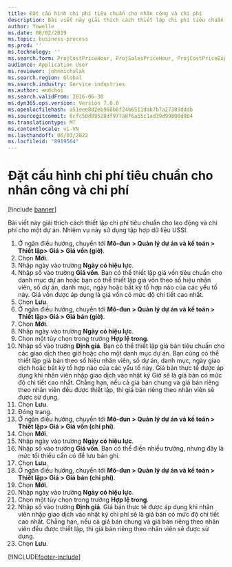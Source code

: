 ```yaml
---
title: Đặt cấu hình chi phí tiêu chuẩn cho nhân công và chi phí
description: Bài viết này giải thích cách thiết lập chi phí tiêu chuẩn cho lao động và chi phí cho một dự án.
author: Yowelle
ms.date: 08/02/2019
ms.topic: business-process
ms.prod: ''
ms.technology: ''
ms.search.form: ProjCostPriceHour, ProjSalesPriceHour, ProjCostPriceExpense, ProjSalesPriceCost
audience: Application User
ms.reviewer: johnmichalak
ms.search.region: Global
ms.search.industry: Service industries
ms.author: andchoi
ms.search.validFrom: 2016-06-30
ms.dyn365.ops.version: Version 7.0.0
ms.openlocfilehash: a51eee8d2eb960b6f24b6511dab7b7a27303dddb
ms.sourcegitcommit: 6cfc50d89528df977a8f6a55c1ad39d99800d9b4
ms.translationtype: MT
ms.contentlocale: vi-VN
ms.lasthandoff: 06/03/2022
ms.locfileid: "8919564"
---
```

# <a name="configure-standard-costs-for-labor-and-expenses"></a>Đặt cấu hình chi phí tiêu chuẩn cho nhân công và chi phí

[!include [banner](../../includes/banner.md)]

Bài viết này giải thích cách thiết lập chi phí tiêu chuẩn cho lao động và chi phí cho một dự án. Nhiệm vụ này sử dụng tập hợp dữ liệu USSI.

1. Ở ngăn điều hướng, chuyển tới **Mô-đun > Quản lý dự án và kế toán > Thiết lập> Giá > Giá vốn (giờ)**.
2. Chọn **Mới**.
3. Nhập ngày vào trường **Ngày có hiệu lực**.
4. Nhập số vào trường **Giá vốn**. Bạn có thể thiết lập giá vốn tiêu chuẩn cho danh mục dự án hoặc bạn có thể thiết lập giá vốn theo số hiệu nhân viên, số dự án, danh mục, ngày hoặc bất kỳ tổ hợp nào của các yếu tố này. Giá vốn được áp dụng là giá vốn có mức độ chi tiết cao nhất.  
5. Chọn **Lưu**.
6. Ở ngăn điều hướng, chuyển tới **Mô-đun > Quản lý dự án và kế toán > Thiết lập> Giá > Giá bán (giờ)**.
7. Chọn **Mới**.
8. Nhập ngày vào trường **Ngày có hiệu lực**.
9. Chọn một tùy chọn trong trường **Hợp lệ trong**.
10. Nhập số vào trường **Định giá**. Bạn có thể thiết lập giá bán tiêu chuẩn cho các giao dịch theo giờ hoặc cho một danh mục dự án. Bạn cũng có thể thiết lập giá bán theo số hiệu nhân viên, số dự án, danh mục, ngày giao dịch hoặc bất kỳ tổ hợp nào của các yếu tố này. Giá bán thực tế được áp dụng khi nhân viên nhập giao dịch vào nhật ký Giờ sẽ là giá bán có mức độ chi tiết cao nhất. Chẳng hạn, nếu cả giá bán chung và giá bán riêng theo nhân viên đều được thiết lập, thì giá bán riêng theo nhân viên sẽ được sử dụng.  
11. Chọn **Lưu**.
12. Đóng trang.
13. Ở ngăn điều hướng, chuyển tới **Mô-đun > Quản lý dự án và kế toán > Thiết lập> Giá > Giá vốn (chi phí)**.
14. Chọn **Mới**.
15. Nhập ngày vào trường **Ngày có hiệu lực**.
16. Nhập số vào trường **Giá vốn**. Bạn có thể điền nhiều trường, nhưng đây là mức tối thiểu cần có để lưu bản ghi.  
17. Chọn **Lưu**.
18. Ở ngăn điều hướng, chuyển tới **Mô-đun > Quản lý dự án và kế toán > Thiết lập> Giá > Giá bán (chi phí)**.
19. Chọn **Mới**.
20. Nhập ngày vào trường **Ngày có hiệu lực**.
21. Chọn một tùy chọn trong trường **Hợp lệ trong**.
22. Nhập số vào trường **Định giá**. Giá bán thực tế được áp dụng khi nhân viên nhập giao dịch vào nhật ký chi phí sẽ là giá bán có mức độ chi tiết cao nhất. Chẳng hạn, nếu cả giá bán chung và giá bán riêng theo nhân viên đều được thiết lập, thì giá bán riêng theo nhân viên sẽ được sử dụng.  
23. Chọn **Lưu**.



[!INCLUDE[footer-include](../../includes/footer-banner.md)]